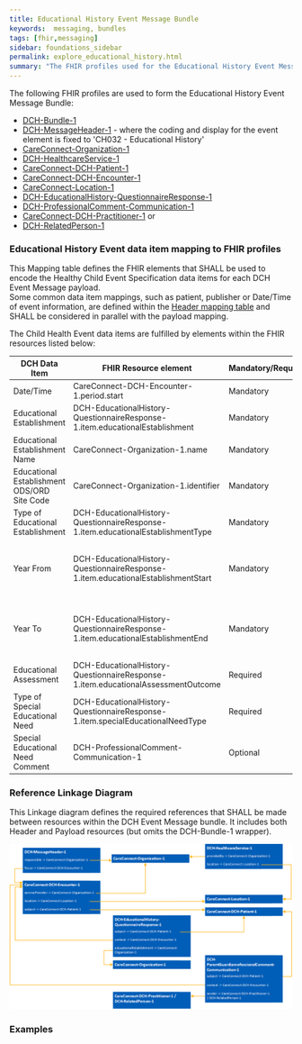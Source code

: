 ```yaml
---
title: Educational History Event Message Bundle
keywords:  messaging, bundles
tags: [fhir,messaging]
sidebar: foundations_sidebar
permalink: explore_educational_history.html
summary: "The FHIR profiles used for the Educational History Event Message Bundle"
---
```


The following FHIR profiles are used to form the Educational History Event Message Bundle:

- [DCH-Bundle-1](https://fhir.nhs.uk/STU3/StructureDefinition/DCH-Bundle-1)
- [DCH-MessageHeader-1](https://fhir.nhs.uk/STU3/StructureDefinition/DCH-MessageHeader-1) - where the coding and display for the event element is fixed to 'CH032 - Educational History'
- [CareConnect-Organization-1](https://fhir.hl7.org.uk/STU3/StructureDefinition/CareConnect-Organization-1)
- [DCH-HealthcareService-1](https://fhir.nhs.uk/STU3/StructureDefinition/DCH-HealthcareService-1)
- [CareConnect-DCH-Patient-1](https://fhir.nhs.uk/STU3/StructureDefinition/CareConnect-DCH-Patient-1)
- [CareConnect-DCH-Encounter-1](https://fhir.nhs.uk/STU3/StructureDefinition/CareConnect-DCH-Encounter-1)
- [CareConnect-Location-1](https://fhir.hl7.org.uk/STU3/StructureDefinition/CareConnect-Location-1)
- [DCH-EducationalHistory-QuestionnaireResponse-1](https://fhir.nhs.uk/STU3/StructureDefinition/DCH-EducationalHistory-QuestionnaireResponse-1)
- [DCH-ProfessionalComment-Communication-1](https://fhir.nhs.uk/STU3/StructureDefinition/DCH-ProfessionalComment-Communication-1)
- [CareConnect-DCH-Practitioner-1](https://fhir.nhs.uk/STU3/StructureDefinition/CareConnect-DCH-Practitioner-1) or  
- [DCH-RelatedPerson-1](https://fhir.nhs.uk/STU3/StructureDefinition/DCH-RelatedPerson-1)

### Educational History Event data item mapping to FHIR profiles ###

This Mapping table defines the FHIR elements that SHALL be used to encode the Healthy Child Event Specification data items for each DCH Event Message payload.  
Some common data item mappings, such as patient, publisher or Date/Time of event information, are defined within the [Header mapping table](explore_event_header_design.html) and SHALL be considered in parallel with the payload mapping.

The Child Health Event data items are fulfilled by elements within the FHIR resources listed below:

| DCH Data Item                                | FHIR Resource element                                                             | Mandatory/Required/Optional |             |
|----------------------------------------------|-----------------------------------------------------------------------------------|-----------------------------|-------------|
| Date/Time                                    | CareConnect-DCH-Encounter-1.period.start                                          | Mandatory                   |             |
| Educational Establishment                    | DCH-EducationalHistory-QuestionnaireResponse-1.item.educationalEstablishment      | Mandatory                   |             |
| Educational Establishment Name               | CareConnect-Organization-1.name                                                   | Mandatory                   |             |
| Educational Establishment ODS/ORD Site Code  | CareConnect-Organization-1.identifier                                             | Mandatory                   |             |
| Type of Educational Establishment  | DCH-EducationalHistory-QuestionnaireResponse-1.item.educationalEstablishmentType            | Mandatory                   |             |
| Year From                          | DCH-EducationalHistory-QuestionnaireResponse-1.item.educationalEstablishmentStart           | Mandatory                   | Only the Year part of the date is required  |
| Year To                            | DCH-EducationalHistory-QuestionnaireResponse-1.item.educationalEstablishmentEnd             | Mandatory                   | Only the Year part of the date is required  |
| Educational Assessment             | DCH-EducationalHistory-QuestionnaireResponse-1.item.educationalAssessmentOutcome            | Required                    |             |
| Type of Special Educational Need   | DCH-EducationalHistory-QuestionnaireResponse-1.item.specialEducationalNeedType              | Required                    |             |
| Special Educational Need Comment   | DCH-ProfessionalComment-Communication-1                                                     | Optional                    |             |


### Reference Linkage Diagram ###

This Linkage diagram defines the required references that SHALL be made between resources within the DCH Event Message bundle. It includes both Header and Payload resources (but omits the DCH-Bundle-1 wrapper).

<img src="images/explore/EducationalHistory.png">

### Examples ###

<script src="https://gist.github.com/IOPS-DEV/"></script>

<script src="https://gist.github.com/IOPS-DEV/"></script>